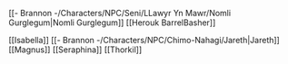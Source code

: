 [[- Brannon -/Characters/NPC/Seni/LLawyr Yn Mawr/Nomli Gurglegum|Nomli Gurglegum]]
[[Herouk BarrelBasher]]

[[Isabella]]
[[- Brannon -/Characters/NPC/Chimo-Nahagi/Jareth|Jareth]]
[[Magnus]]
[[Seraphina]]
[[Thorkil]]